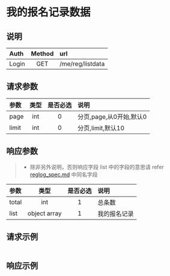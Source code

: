 # 我的报名记录数据

## 说明

|  Auth  |  Method  |  url  |
| :----  | :----:   | :---- |
|  Login  |  GET  |  /me/reg/listdata  |

## 请求参数

|  参数  |  类型  |  是否必选  |  说明  |
| :---- | :----: | :----:   | :----  |
| page | int | 0 | 分页,page,从0开始,默认0 |
| limit | int | 0 | 分页,limit,默认10 |

## 响应参数

> * 除非另外说明，否则响应字段 list 中的字段的意思请 refer [reglog_spec.md](/reglog_spec.md) 中同名字段

|  参数  |  类型  |  是否必选  |  说明  |
| :---- | :----: | :----:   | :----  |
| total | int | 1 | 总条数 |
|  list  |  object array  |  1  | 我的报名记录 |


## 请求示例

```

```

## 响应示例

```

```